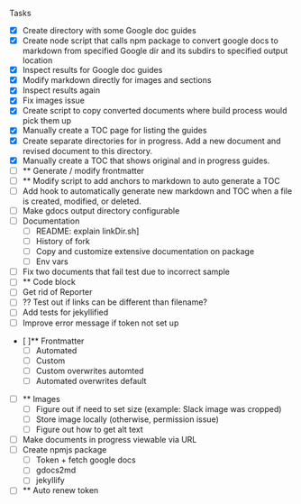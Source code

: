 Tasks

- [x] Create directory with some Google doc guides
- [x] Create node script that calls npm package to convert google docs to markdown from specified Google dir and its subdirs to specified output location
- [x] Inspect results for Google doc guides
- [x] Modify markdown directly for images and sections
- [x] Inspect results again
- [x] Fix images issue
- [x] Create script to copy converted documents where build process would pick them up
- [x] Manually create a TOC page for listing the guides
- [x] Create separate directories for in progress. Add a new document and revised document to this directory.
- [x] Manually create a TOC that shows original and in progress guides.
- [ ] \*\* Generate / modify frontmatter
- [ ] \*\* Modify script to add anchors to markdown to auto generate a TOC
- [ ] Add hook to automatically generate new markdown and TOC when a file is created, modified, or deleted.
- [ ] Make gdocs output directory configurable
- [ ] Documentation
  - [ ] README: explain linkDir.sh]
  - [ ] History of fork
  - [ ] Copy and customize extensive documentation on package
  - [ ] Env vars
- [ ] Fix two documents that fail test due to incorrect sample
- [ ] \*\* Code block
- [ ] Get rid of Reporter
- [ ] ?? Test out if links can be different than filename?
- [ ] Add tests for jekyllified
- [ ] Improve error message if token not set up
- [ ]\*\* Frontmatter
  - [ ] Automated
  - [ ] Custom
  - [ ] Custom overwrites automted
  - [ ] Automated overwrites default
- [ ] \*\* Images
  - [ ] Figure out if need to set size (example: Slack image was cropped)
  - [ ] Store image locally (otherwise, permission issue)
  - [ ] Figure out how to get alt text
- [ ] Make documents in progress viewable via URL
- [ ] Create npmjs package
  - [ ] Token + fetch google docs
  - [ ] gdocs2md
  - [ ] jekyllify
- [ ] \*\* Auto renew token
